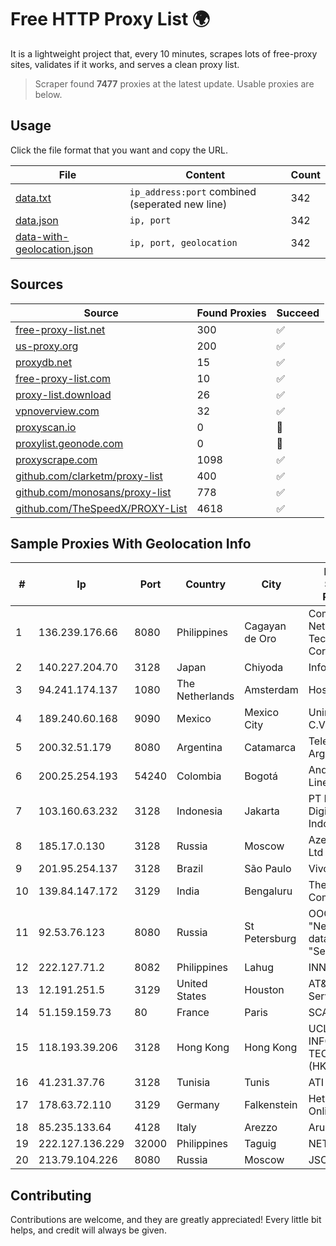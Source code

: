 
# Free HTTP Proxy List 🌍

It is a lightweight project that, every 10 minutes, scrapes lots of free-proxy sites, validates if it works, and serves a clean proxy list.


> Scraper found **7477** proxies at the latest update. Usable proxies are below.

## Usage

Click the file format that you want and copy the URL.


|File|Content|Count|
|----|-------|-----|
|[data.txt](https://raw.githubusercontent.com/themiralay/Proxy-List-World/master/data.txt)|`ip_address:port` combined (seperated new line)|342|
|[data.json](https://raw.githubusercontent.com/themiralay/Proxy-List-World/master/data.json)|`ip, port`|342|
|[data-with-geolocation.json](https://raw.githubusercontent.com/themiralay/Proxy-List-World/master/data-with-geolocation.json)|`ip, port, geolocation`|342|

## Sources

|Source|Found Proxies|Succeed|
|------|-------------|-------|
|[free-proxy-list.net](https://free-proxy-list.net)|300|✅|
|[us-proxy.org](https://www.us-proxy.org)|200|✅|
|[proxydb.net](http://proxydb.net)|15|✅|
|[free-proxy-list.com](https://free-proxy-list.com/?page=&port=&type%5B%5D=http&type%5B%5D=https&up_time=0&search=Search)|10|✅|
|[proxy-list.download](https://www.proxy-list.download/HTTP)|26|✅|
|[vpnoverview.com](https://vpnoverview.com/privacy/anonymous-browsing/free-proxy-servers)|32|✅|
|[proxyscan.io](https://www.proxyscan.io)|0|🚫|
|[proxylist.geonode.com](https://proxylist.geonode.com/api/proxy-list?limit=300&page=1&sort_by=lastChecked&sort_type=desc&protocols=http,https)|0|🚫|
|[proxyscrape.com](https://api.proxyscrape.com/v2/?request=displayproxies&protocol=http&timeout=10000&country=all&ssl=all&anonymity=all)|1098|✅|
|[github.com/clarketm/proxy-list](https://raw.githubusercontent.com/clarketm/proxy-list/master/proxy-list-raw.txt)|400|✅|
|[github.com/monosans/proxy-list](https://raw.githubusercontent.com/monosans/proxy-list/main/proxies/http.txt)|778|✅|
|[github.com/TheSpeedX/PROXY-List](https://raw.githubusercontent.com/TheSpeedX/PROXY-List/master/http.txt)|4618|✅|


## Sample Proxies With Geolocation Info

|#|Ip|Port|Country|City|Internet Service Provider|
|-|--|----|-------|----|-------------------------|
|1|136.239.176.66|8080|Philippines|Cagayan de Oro|ComClark Network & Technology Corp|
|2|140.227.204.70|3128|Japan|Chiyoda|InfoSphere|
|3|94.241.174.137|1080|The Netherlands|Amsterdam|Hostkey B.V.|
|4|189.240.60.168|9090|Mexico|Mexico City|Uninet S.A. de C.V.|
|5|200.32.51.179|8080|Argentina|Catamarca|Telefonica de Argentina|
|6|200.25.254.193|54240|Colombia|Bogotá|Andinet ON Line|
|7|103.160.63.232|3128|Indonesia|Jakarta|PT Herza Digital Indonesia|
|8|185.17.0.130|3128|Russia|Moscow|Azerta GROUP Ltd|
|9|201.95.254.137|3128|Brazil|São Paulo|Vivo|
|10|139.84.147.172|3129|India|Bengaluru|The Constant Company, LLC|
|11|92.53.76.123|8080|Russia|St Petersburg|OOO "Network of data-centers "Selectel"|
|12|222.127.71.2|8082|Philippines|Lahug|INNOVE|
|13|12.191.251.5|3129|United States|Houston|AT&T Services, Inc.|
|14|51.159.159.73|80|France|Paris|SCALEWAY|
|15|118.193.39.206|3128|Hong Kong|Hong Kong|UCLOUD INFORMATION TECHNOLOGY (HK) LIMITED|
|16|41.231.37.76|3128|Tunisia|Tunis|ATI - ISP|
|17|178.63.72.110|3129|Germany|Falkenstein|Hetzner Online GmbH|
|18|85.235.133.64|4128|Italy|Arezzo|Aruba S.p.A.|
|19|222.127.136.229|32000|Philippines|Taguig|NETWORK-IP|
|20|213.79.104.226|8080|Russia|Moscow|JSC Comcor|



## Contributing

Contributions are welcome, and they are greatly appreciated! Every
little bit helps, and credit will always be given.

